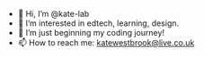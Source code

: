 - 👋 Hi, I’m @kate-lab
- 👀 I’m interested in edtech, learning, design.
- 🌱 I’m just beginning my coding journey!
- 📫 How to reach me: katewestbrook@live.co.uk

